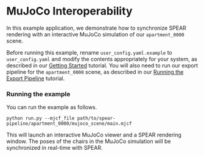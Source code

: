 # MuJoCo Interoperability

In this example application, we demonstrate how to synchronize SPEAR rendering with an interactive MuJoCo simulation of our `apartment_0000` scene.

Before running this example, rename `user_config.yaml.example` to `user_config.yaml` and modify the contents appropriately for your system, as described in our [Getting Started](../../docs/getting_started.md) tutorial. You will also need to run our export pipeline for the `apartment_0000` scene, as described in our [Running the Export Pipeline](../../docs/running_export_pipeline.md) tutorial. 

### Running the example

You can run the example as follows.

```console
python run.py --mjcf_file path/to/spear-pipeline/apartment_0000/mujoco_scene/main.mjcf
```

This will launch an interactive MuJoCo viewer and a SPEAR rendering window. The poses of the chairs in the MuJoCo simulation will be synchronized in real-time with SPEAR.

